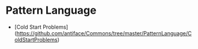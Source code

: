 Pattern Language
================
* [Cold Start Problems] (https://github.com/antiface/Commons/tree/master/PatternLanguage/ColdStartProblems)
